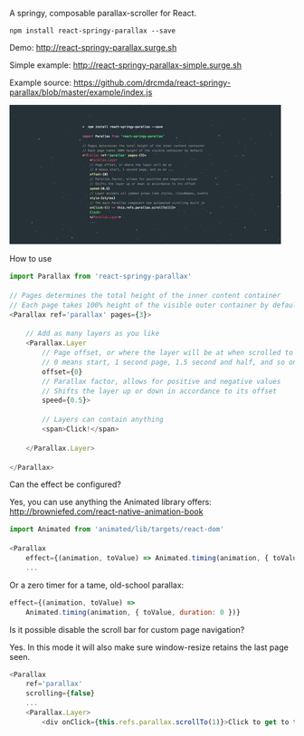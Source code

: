 A springy, composable parallax-scroller for React.

    npm install react-springy-parallax --save

Demo: http://react-springy-parallax.surge.sh

Simple example: http://react-springy-parallax-simple.surge.sh

Example source: https://github.com/drcmda/react-springy-parallax/blob/master/example/index.js

![intro](intro.gif)

How to use

```js
import Parallax from 'react-springy-parallax'

// Pages determines the total height of the inner content container
// Each page takes 100% height of the visible outer container by default
<Parallax ref='parallax' pages={3}>

    // Add as many layers as you like
    <Parallax.Layer
        // Page offset, or where the layer will be at when scrolled to
        // 0 means start, 1 second page, 1.5 second and half, and so on ...
        offset={0}
        // Parallax factor, allows for positive and negative values
        // Shifts the layer up or down in accordance to its offset
        speed={0.5}>

        // Layers can contain anything
        <span>Click!</span>

    </Parallax.Layer>

</Parallax>
```

Can the effect be configured?

Yes, you can use anything the Animated library offers: http://browniefed.com/react-native-animation-book

```js
import Animated from 'animated/lib/targets/react-dom'

<Parallax
    effect={(animation, toValue) => Animated.timing(animation, { toValue, duration: 200 })}
    ...
```

Or a zero timer for a tame, old-school parallax:

```js
effect={(animation, toValue) =>
    Animated.timing(animation, { toValue, duration: 0 })}
```

Is it possible disable the scroll bar for custom page navigation?

Yes. In this mode it will also make sure window-resize retains the last page seen.

```js
<Parallax
    ref='parallax'
    scrolling={false}
    ...
    <Parallax.Layer>
        <div onClick={this.refs.parallax.scrollTo(1)}>Click to get to the next page</div>
```

